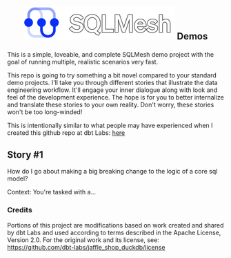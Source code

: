 <h2 align="center">

![](sqlmesh_logo.png) Demos

</h2>

This is a simple, loveable, and complete SQLMesh demo project with the goal of running multiple, realistic scenarios very fast. 

This repo is going to try something a bit novel compared to your standard demo projects. I'll take you through different stories that illustrate the data engineering workflow. It'll engage your inner dialogue along with look and feel of the development experience. The hope is for you to better internalize and translate these stories to your own reality. Don't worry, these stories won't be too long-winded!

This is intentionally similar to what people may have experienced when I created this github repo at dbt Labs: [here](https://github.com/dbt-labs/jaffle_shop_duckdb)

## Story #1

How do I go about making a big breaking change to the logic of a core sql model?

Context: You're tasked with a...

### Credits

Portions of this project are modifications based on work created and shared by dbt Labs and used according to terms described in the Apache License, Version 2.0. For the original work and its license, see:
https://github.com/dbt-labs/jaffle_shop_duckdb/license

